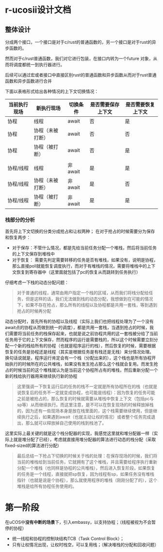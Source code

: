 # r-ucosii设计文档

## 整体设计

分成两个接口，一个接口是对于c/rust的普通函数的，另一个接口是对于rust的异步函数的。

然而对于c/rust普通函数，我们对它进行包装，在接口内转为一个future 对象，从而将调度都统一到执行器进行。

后续可以通过宏或者接口中直接区别rust的普通函数和异步函数从而对于rust普通函数和异步函数进行合并

下面以表格形式给出各种情况的上下文切换情况：

| 当前执行现场 | 新执行现场       | 切换条件 | 是否需要保存上下文 | 是否需要恢复上下文 |
| ------------ | ---------------- | -------- | ------------------ | ------------------ |
| 协程         | 线程             | await    | 否                 | 是                 |
| 协程         | 协程（未被打断） | await    | 否                 | 否                 |
| 协程         | 协程（被打断）   | await    | 否                 | 是                 |
|              |                  |          |                    |                    |
| 协程/线程    | 线程             | 非await  | 是                 | 是                 |
| 协程/线程    | 协程（未被打断） | 非await  | 是                 | 否                 |
| 协程/线程    | 协程（被打断）   | 非await  | 是                 | 是                 |

### 栈部分的分析
首先将上下文切换的分类分成抢占和让权两种；
在对于抢占的时候需要分为保存和恢复两步：

- 对于保存：不管什么情况，都是先给当前任务分配一个堆栈，然后将当前任务的上下文保存到堆栈中
- 对于恢复： 需要先判定需要转移的任务是否有堆栈，如果没有，说明是协程，那么直接poll就能恢复调度执行，而对于有堆栈的情况，需要将堆栈中的上下文恢复到寄存器中（这里面就包括了pc的恢复从而跳转到任务执行）

仔细考虑一下栈的动态分配问题：
> 对于普通的线程，通常由用户指定一个栈的区域，从而我们将栈分配给任务，但是这样的话，我们无法做到栈的动态分配，我想做到在可能的情况下，如果不存在抢占，那么所有的线程以及协程都是共用一套栈，等到遇到抢占的时候再分配

动态分配时，首先所有的协程以及线程（实际上我们也把线程处理为了一个没有await点的协程从而做到统一的调度），都是共用一套栈，当遇到抢占的时候，我们需要将当前任务的栈保存起来，也就是说之前协程共用的这一套栈被分给了当前任务用于它的上下文保存，然而程序的运行是需要栈的，所以这个时候需要立刻分配一个新的栈给所有的协程（也就是程序运行的栈），然后恢复的时候，需要根据恢复的任务是协程还是线程（其实是根据任务是有栈还是无栈）来分情况处理。
换句话说就是，程序运行肯定会有一个栈（分配出来的），这个栈也是所有协程开始执行的时候所在的公共堆栈，如果没有发生抢占那么这个栈就会复用。而发生抢占的时候当前的这个堆栈就认为是当前这个协程所占有的堆栈，然后重新分配一个新的栈给执行器用来继续执行新的协程
> 这里强调一下恢复运行后的任务的栈不一定就是所有协程所在的栈（也就是说恢复后的任务不一定就变成协程，也可能是线程）：因为恢复的任务可能之前是被抢占的，那么恢复的时候就需要从堆栈中恢复上下文（包括pc与sp等）从而继续执行。而这里注意，是不可以在恢复现场的时候释放掉栈的，因为还有一些现场本身是放在栈里面的，这个栈需要继续使用，但是继续执行之后，如果遇到await（也就主动让权的情况）或者整个任务完成退出，那么就可以释放掉自己使用的栈到栈池了。

这里实际上最关键的就是这个栈分配器的实现，我感觉这里就和堆分配器一样（实际上就是堆分配了已经），考虑就直接用堆分配器的算法进行动态的栈分配（采取fixed-sized的算法进行分配）

> 最后总结一下抢占下切换的时候关于栈的处理：在保存现场的时候，我们将当前的堆栈给到当前任务，它就拥有了这个堆栈，并且需要给程序执行重新分配一个堆栈（也同样是协程的公共堆栈），然后进入恢复阶段，如果恢复的任务是一个线程，直接就把sp恢复，因为线程有sp，如果任务没有堆栈指针（也就是说是个协程），那么就使用程序的堆栈（刚刚分配了的），这个堆栈是给所有协程任务使用的。

# 第一阶段
在uCOS中**没有中断的场景**下，引入embassy，以支持协程；（线程被视为不会暂停的协程）
- 统一线程和协程的控制块结构TCB（Task Control Block）；
- 只有让权情况出现，让权时栈空，可以复用栈；（解决堆栈的分配和回收问题）
